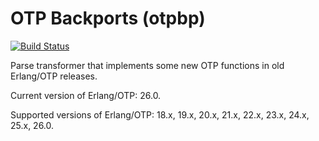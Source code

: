 OTP Backports (otpbp)
=====================
[![Build Status](https://secure.travis-ci.org/Ledest/otpbp.png)](http://travis-ci.org/Ledest/otpbp)

Parse transformer that implements some new OTP functions in old Erlang/OTP releases.

Current version of Erlang/OTP: 26.0.

Supported versions of Erlang/OTP: 18.x, 19.x, 20.x, 21.x, 22.x, 23.x, 24.x, 25.x, 26.0.
